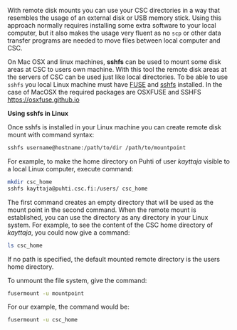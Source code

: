 
With remote disk mounts you can use your CSC directories in a way that resembles the usage of an external disk or USB memory stick. Using this approach normally requires installing some extra software to your local computer, but it also makes the usage very fluent as no `scp` or other data transfer programs are needed to move files between local computer and CSC.

On Mac OSX and linux machines, **sshfs** can be used to mount some disk areas at CSC to users own machine. With this tool the remote disk areas at the servers of CSC can be used just like local directories. To be able to use `sshfs` you local Linux machine must have [FUSE]( http://fuse.sourceforge.net/) and [sshfs]( https://github.com/libfuse/sshfs) installed. In the case of MacOSX the required packages are OSXFUSE and SSHFS <https://osxfuse.github.io>

**Using sshfs in Linux**

Once sshfs is installed in your Linux machine you can create remote disk mount with command syntax:
```bash
sshfs username@hostname:/path/to/dir /path/to/mountpoint
```

For example, to make the home directory on Puhti of user _kayttaja_ visible to a local Linux computer, execute command:
```bash
mkdir csc_home
sshfs kayttaja@puhti.csc.fi:/users/ csc_home
```

 

The first command creates an empty directory that will be used as the mount point in the second command. When the remote mount is established, you can use the directory as any directory in your Linux system. For example, to see the content of the CSC home directory of _kayttaja_, you could now give a command:

```bash
ls csc_home
```

If no path is specified, the default mounted remote directory is the users home directory.

To unmount the file system, give the command:
```bash
fusermount -u mountpoint
```

For our example, the command would be:
```bash
fusermount -u csc_home
```
